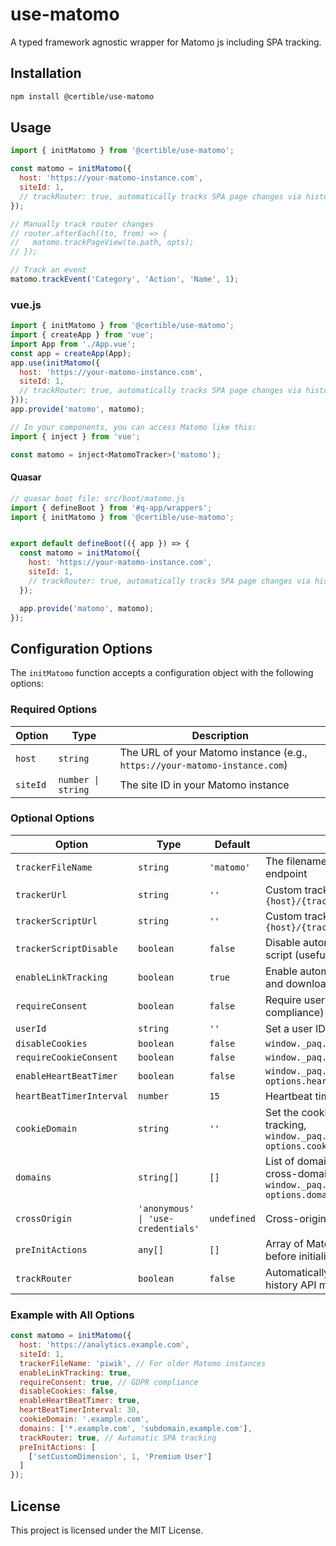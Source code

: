 # use-matomo

A typed framework agnostic wrapper for Matomo js including SPA tracking.

## Installation

```bash
npm install @certible/use-matomo
```

## Usage

```javascript
import { initMatomo } from '@certible/use-matomo';

const matomo = initMatomo({
  host: 'https://your-matomo-instance.com',
  siteId: 1,
  // trackRouter: true, automatically tracks SPA page changes via history tracking
});

// Manually track router changes
// router.afterEach((to, from) => {
//   matomo.trackPageView(to.path, opts);
// });

// Track an event
matomo.trackEvent('Category', 'Action', 'Name', 1);
```

### vue.js

```javascript
import { initMatomo } from '@certible/use-matomo';
import { createApp } from 'vue';
import App from './App.vue';
const app = createApp(App);
app.use(initMatomo({
  host: 'https://your-matomo-instance.com',
  siteId: 1,
  // trackRouter: true, automatically tracks SPA page changes via history tracking
}));
app.provide('matomo', matomo);
```

```javascript
// In your components, you can access Matomo like this:
import { inject } from 'vue';

const matomo = inject<MatomoTracker>('matomo');
```

#### Quasar

```javascript
// quasar boot file: src/boot/matomo.js
import { defineBoot } from '#q-app/wrappers';
import { initMatomo } from '@certible/use-matomo';


export default defineBoot(({ app }) => {
  const matomo = initMatomo({
    host: 'https://your-matomo-instance.com',
    siteId: 1,
    // trackRouter: true, automatically tracks SPA page changes via history tracking
  });

  app.provide('matomo', matomo);
});
```

## Configuration Options

The `initMatomo` function accepts a configuration object with the following options:

### Required Options

| Option | Type | Description |
|--------|------|-------------|
| `host` | `string` | The URL of your Matomo instance (e.g., `https://your-matomo-instance.com`) |
| `siteId` | `number \| string` | The site ID in your Matomo instance |

### Optional Options

| Option | Type | Default | Description |
|--------|------|---------|-------------|
| `trackerFileName` | `string` | `'matomo'` | The filename of the tracker script and endpoint |
| `trackerUrl` | `string` | `''` | Custom tracker endpoint URL. If empty, uses `{host}/{trackerFileName}.php` |
| `trackerScriptUrl` | `string` | `''` | Custom tracker script URL. If empty, uses `{host}/{trackerFileName}.js` |
| `trackerScriptDisable` | `boolean` | `false` | Disable automatic loading of the tracker script (useful if already loaded) |
| `enableLinkTracking` | `boolean` | `true` | Enable automatic tracking of outbound links and downloads |
| `requireConsent` | `boolean` | `false` | Require user consent before tracking (GDPR compliance) |
| `userId` | `string` | `''` | Set a user ID for tracking across sessions |
| `disableCookies` | `boolean` | `false` | `window._paq.push(['disableCookies'])` |
| `requireCookieConsent` | `boolean` | `false` | `window._paq.push(['requireCookieConsent'])` |
| `enableHeartBeatTimer` | `boolean` | `false` | `window._paq.push(['enableHeartBeatTimer', options.heartBeatTimerInterval])` |
| `heartBeatTimerInterval` | `number` | `15` | Heartbeat timer interval in seconds |
| `cookieDomain` | `string` | `''` | Set the cookie domain for cross-subdomain tracking, `window._paq.push(['setCookieDomain', options.cookieDomain])` |
| `domains` | `string[]` | `[]` | List of domains to track as internal (for cross-domain tracking), `window._paq.push(['setDomains', options.domains])` |
| `crossOrigin` | `'anonymous' \| 'use-credentials'` | `undefined` | Cross-origin attribute for the tracker script |
| `preInitActions` | `any[]` | `[]` | Array of Matomo commands to execute before initialization |
| `trackRouter` | `boolean` | `false` | Automatically track SPA page changes via history API monitoring |

### Example with All Options

```javascript
const matomo = initMatomo({
  host: 'https://analytics.example.com',
  siteId: 1,
  trackerFileName: 'piwik', // For older Matomo instances
  enableLinkTracking: true,
  requireConsent: true, // GDPR compliance
  disableCookies: false,
  enableHeartBeatTimer: true,
  heartBeatTimerInterval: 30,
  cookieDomain: '.example.com',
  domains: ['*.example.com', 'subdomain.example.com'],
  trackRouter: true, // Automatic SPA tracking
  preInitActions: [
    ['setCustomDimension', 1, 'Premium User']
  ]
});
```

## License

This project is licensed under the MIT License.
